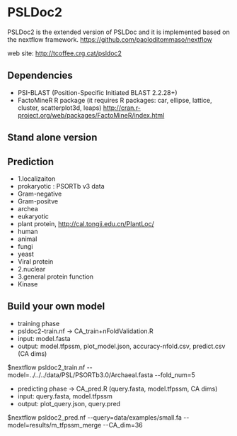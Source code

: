 PSLDoc2
=======

PSLDoc2 is the extended version of PSLDoc and it is implemented based on the nextflow framework.
https://github.com/paoloditommaso/nextflow

web site: 
http://tcoffee.crg.cat/psldoc2

Dependencies
------------

 * PSI-BLAST (Position-Specific Initiated BLAST 2.2.28+)
 * FactoMineR R package (it requires R packages: car, ellipse, lattice, cluster, scatterplot3d, leaps) http://cran.r-project.org/web/packages/FactoMineR/index.html
 

Stand alone version
------------

Prediction
------------

 * 1.localizaiton
 * prokaryotic : PSORTb v3 data
 *  Gram-negative
 *  Gram-positve
 *  archea
 * eukaryotic
 *  plant protein, http://cal.tongji.edu.cn/PlantLoc/
 *  human
 *  animal
 *  fungi
 *  yeast
 * Viral protein 
 * 2.nuclear
 * 3.general protein function
 * Kinase

Build your own model
------------

 * training phase
 * psldoc2-train.nf -> CA_train+nFoldValidation.R
 *  input: model.fasta
 *  output: model.tfpssm, plot_model.json, accuracy-nfold.csv, predict.csv (CA dims)
 
 $nextflow psldoc2_train.nf --model=../../../data/PSL/PSORTb3.0/Archaeal.fasta --fold_num=5

 * predicting phase -> CA_pred.R (query.fasta, model.tfpssm, CA dims)
 *  input: query.fasta, model.tfpssm
 *  output: plot_query.json, query.pred
 
 $nextflow psldoc2_pred.nf --query=data/examples/small.fa --model=results/m_tfpssm_merge --CA_dim=36
